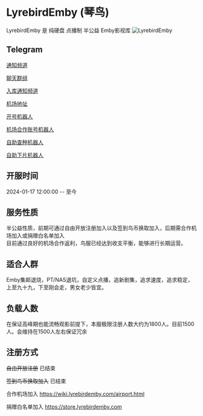 # LyrebirdEmby (琴鸟)

LyrebirdEmby 是 纯硬盘 点播制 半公益 Emby影视库
![LyrebirdEmby](/images/medialibpreview.png "媒体库预览")

## Telegram

[通知频道](https://t.me/lyrebirdchannel) 
 
[聊天群组](https://t.me/lyrebirdchat)  

[入库通知频道](https://t.me/lyrebird_Inbound) 

[机场地址](https://dash.lyrebird.cloud) 

[开号机器人]( https://t.me/Lyrebird_bot)

[机场合作账号机器人]( https://t.me/LyrebirdCloudBot)

[自助查种机器人]( https://t.me/pteebot)

[自助下片机器人]( https://t.me/Lyrebird_download_bot)



## 开服时间

2024-01-17 12:00:00 -- 至今

## 服务性质

半公益性质，前期可通过自由开放注册加入以及签到鸟币换取加入，后期需合作机场加入或捐赠白名单加入  
目前通过良好的机场合作返利，鸟服已经达到收支平衡，能够进行长期运营。  


## 适合人群

Emby集邮退烧，PT/NAS退坑，自定义点播，追新剧集，追求速度，追求稳定，上至九十九，下至刚会走，男女老少皆宜。

## 负载人数

在保证高峰期也能流畅观影前提下，本服极限注册人数大约为1800人。目前1500人。会维持在1500人左右保证冗余

## 注册方式

 ~~自由开放注册~~ 已结束

 ~~签到鸟币换取加入~~ 已结束

 合作机场加入  https://wiki.lyrebirdemby.com/airport.html

 捐赠白名单加入  https://store.lyrebirdemby.com






